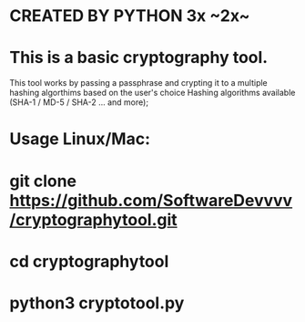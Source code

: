 # CREATED BY PYTHON 3x ~2x~
# This is a basic cryptography tool.
This tool works by passing a passphrase and crypting it to a multiple hashing algorthims based on the user's choice Hashing algorithms available (SHA-1 / MD-5 / SHA-2 ... and more);
# Usage Linux/Mac:
  # git clone https://github.com/SoftwareDevvvv/cryptographytool.git
  # cd cryptographytool
  # python3 cryptotool.py 



